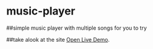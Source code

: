 # music-player
##simple music player with multiple songs for you to try

##take alook at the site [Open Live Demo](https://abdo2002654.github.io/music-player/).
